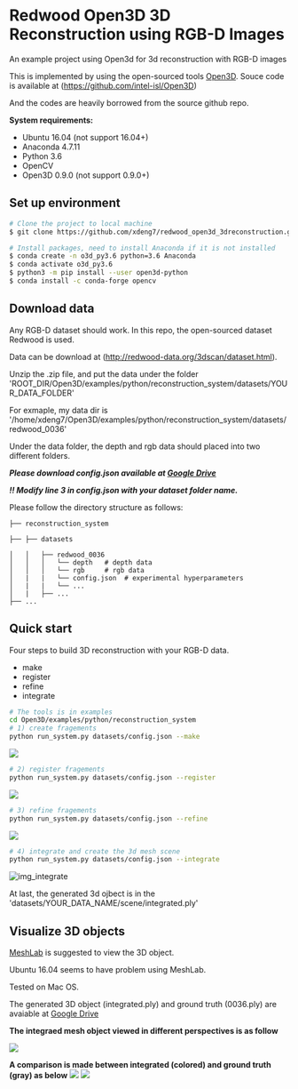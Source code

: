 # Redwood Open3D 3D Reconstruction using RGB-D Images
An example project using Open3d for 3d reconstruction with RGB-D images

This is implemented by using the open-sourced tools [Open3D](http://www.open3d.org/). Souce code is available at (https://github.com/intel-isl/Open3D)

And the codes are heavily borrowed from the source github repo.


**System requirements:**

* Ubuntu 16.04 (not support 16.04+)
* Anaconda 4.7.11
* Python 3.6
* OpenCV
* Open3D 0.9.0 (not support 0.9.0+)

## Set up environment

```bash
# Clone the project to local machine
$ git clone https://github.com/xdeng7/redwood_open3d_3dreconstruction.git

# Install packages, need to install Anaconda if it is not installed 
$ conda create -n o3d_py3.6 python=3.6 Anaconda
$ conda activate o3d_py3.6
$ python3 -m pip install --user open3d-python
$ conda install -c conda-forge opencv

```
## Download data
Any RGB-D dataset should work. In this repo, the open-sourced dataset Redwood is used.

Data can be download at (http://redwood-data.org/3dscan/dataset.html).

Unzip the .zip file, and put the data under the folder 'ROOT_DIR/Open3D/examples/python/reconstruction_system/datasets/YOUR_DATA_FOLDER'

For exmaple, my data dir is '/home/xdeng7/Open3D/examples/python/reconstruction_system/datasets/redwood_0036'

Under the data folder, the depth and rgb data should placed into two different folders. 

***Please download config.json available at [Google Drive]()***

***!! Modify line 3 in config.json with your dataset folder name.***

Please follow the directory structure as follows:


```   
├── reconstruction_system

├── ├── datasets                                                                                                                                                                          

│   │   ├── redwood_0036                                                                                                 
│   │   │   └── depth   # depth data                                                                                                                           
│   │   │   └── rgb     # rgb data        
│   |   |   └── config.json  # experimental hyperparameters
│   |   |   └── ...
│   |   ├── ...
├── ...
```

## Quick start
Four steps to build 3D reconstruction with your RGB-D data. 
* make
* register
* refine
* integrate

```bash
# The tools is in examples
cd Open3D/examples/python/reconstruction_system
# 1) create fragements
python run_system.py datasets/config.json --make
```

<img src="imgs/Screenshot _2021-01-31_16-44-35.png">


```bash
# 2) register fragements
python run_system.py datasets/config.json --register
```

<img src="imgs/Screenshot _2021-01-31_16-36-53.png">



```bash
# 3) refine fragements
python run_system.py datasets/config.json --refine
```


<img src="imgs/Screenshot _2021-01-31_16-39-33.png">



```bash
# 4) integrate and create the 3d mesh scene 
python run_system.py datasets/config.json --integrate
```

![img_integrate](imgs/Screenshot_2021-01-31.png)

At last, the generated 3d ojbect is in the 'datasets/YOUR_DATA_NAME/scene/integrated.ply'

## Visualize 3D objects
[MeshLab](https://www.meshlab.net/#download) is suggested to view the 3D object. 

Ubuntu 16.04 seems to have problem using MeshLab.

Tested on Mac OS. 


The generated 3D object (integrated.ply) and ground truth (0036.ply) are avaiable at [Google Drive](https://drive.google.com/drive/folders/1AIL9V-8edG8u4jDeRic_aD79XrX9mS9U?usp=sharing)

**The integraed mesh object viewed in different perspectives is as follow**

<img src="imgs/open3d_integrated.png">

**A comparison is made between integrated (colored) and ground truth (gray) as below**
<img src="imgs/integrated_com1.jpeg">
<img src="imgs/integrated_com2.jpeg">
